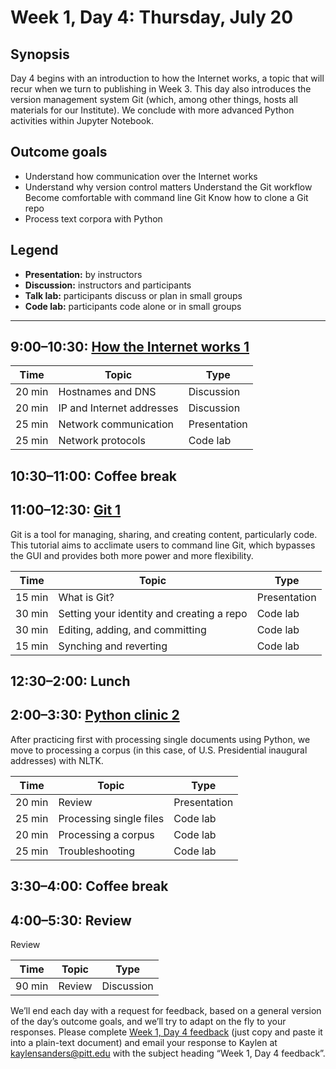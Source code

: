 # Week 1, Day 4: Thursday, July 20
## Synopsis

Day 4 begins with an introduction to how the Internet works, a topic that will
                recur when we turn to publishing in Week 3. This day also introduces the version
                management system Git (which, among other things, hosts all materials for our
                Institute). We conclude with more advanced Python activities within Jupyter
                Notebook.

## Outcome goals
* Understand how communication over the Internet works
* Understand why version control matters Understand the Git workflow Become comfortable with command line Git Know how to clone a Git repo
* Process text corpora with Python
## Legend

* **Presentation:** by instructors
* **Discussion:** instructors and participants
* **Talk lab:** participants discuss or plan in small groups
* **Code lab:** participants code alone or in small groups

* * *
## 9:00–10:30: [How the Internet works 1](internet_1.md)

Time | Topic | Type
---- | ---- | ---- 
20 min | Hostnames and DNS | Discussion
20 min | IP and Internet addresses | Discussion
25 min | Network communication | Presentation
25 min | Network protocols | Code lab

## 10:30–11:00: Coffee break

## 11:00–12:30: [Git 1](git_tutorial.md)

Git is a tool for managing, sharing, and creating content, particularly code.
                    This tutorial aims to acclimate users to command line Git, which bypasses the
                    GUI and provides both more power and more flexibility.

Time | Topic | Type
---- | ---- | ---- 
15 min | What is Git? | Presentation
30 min | Setting your identity and creating a repo | Code lab
30 min | Editing, adding, and committing | Code lab
15 min | Synching and reverting | Code lab 

## 12:30–2:00: Lunch

## 2:00–3:30: [Python clinic 2](Python_Clinic_Day_2.html)

After practicing first with processing single documents using Python, we move
                    to processing a corpus (in this case, of U.S. Presidential inaugural addresses)
                    with NLTK.

Time | Topic | Type
---- | ---- | ---- 
20 min | Review | Presentation
25 min | Processing single files | Code lab
20 min | Processing a corpus | Code lab
25 min | Troubleshooting | Code lab

## 3:30–4:00: Coffee break

## 4:00–5:30: Review

Review

Time | Topic | Type
---- | ---- | ---- 
90 min | Review | Discussion

We’ll end each day with a request for feedback, based on a general version of the day’s outcome goals, and we’ll try to adapt on the fly to your responses. Please complete [Week 1, Day 4 feedback](week_1_day_4_feedback.md) (just copy and paste it into a plain-text document) and email your response to Kaylen at [kaylensanders@pitt.edu](mailto:kaylensanders@pitt.edu) with the subject heading “Week 1, Day 4 feedback”.